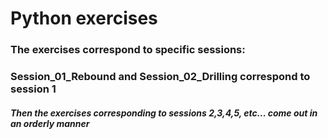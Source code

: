 # Python exercises
### The exercises correspond to specific sessions:

### Session_01_Rebound and Session_02_Drilling correspond to session 1

##### Then the exercises corresponding to sessions 2,3,4,5, etc... come out in an orderly manner
